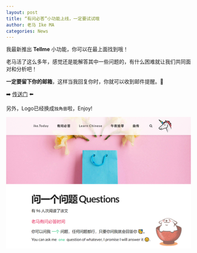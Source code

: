 ```yaml
---
layout: post
title: “有问必答”小功能上线，一定要试试哦
author: 老马 Ike MA
categories: News
---
```


我最新推出 **Tellme** 小功能，你可以在最上面找到哦！

老马活了这么多年，感觉还是能解答其中一些问题的，有什么困难就让我们共同面对和分析吧！

**一定要留下你的邮箱**，这样当我回复你时，你就可以收到邮件提醒。🤫

➡️ [传送门](/message/) ⬅️

另外，Logo已经换成``独角兽``啦，Enjoy!

![截图](/assets/img/posts/2020/ask-a-question-to-me.png)